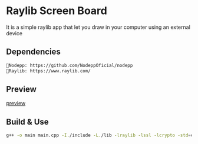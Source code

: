 # Raylib Screen Board
It is a simple raylib app that let you draw in your computer using an external device

## Dependencies
```bash
📌Nodepp: https://github.com/NodeppOficial/nodepp
📌Raylib: https://www.raylib.com/
```

## Preview
[preview](https://github.com/user-attachments/assets/d139413f-16e2-4f79-b030-4e3444703330)


## Build & Use
```bash
g++ -o main main.cpp -I./include -L./lib -lraylib -lssl -lcrypto -std=c++11 ; ./main
```
